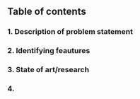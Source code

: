 ## Table of contents
 
 ### 1. Description of problem statement
 ### 2. Identifying feautures
 ### 3. State of art/research
 ### 4.
 

